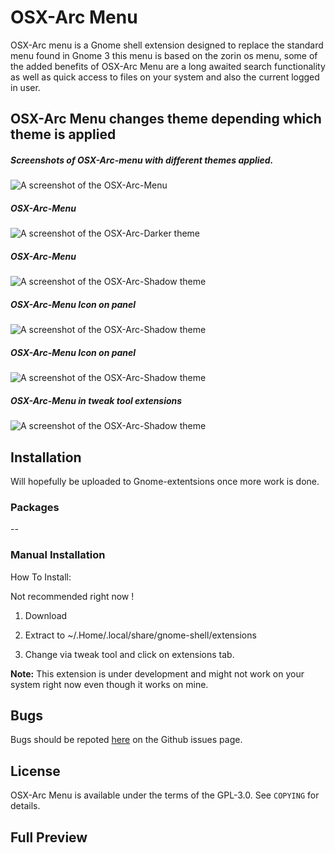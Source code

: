 # OSX-Arc Menu

OSX-Arc menu is a Gnome shell extension designed to replace the standard menu found in Gnome 3 this menu is based on the zorin os menu, some of the added benefits of OSX-Arc Menu are a long awaited search functionality as well as quick access to files on your system and also the current  logged in user.

## OSX-Arc Menu changes theme depending which theme is applied 

##### Screenshots of OSX-Arc-menu with different themes applied.

![A screenshot of the OSX-Arc-Menu](https://github.com/LinxGem33/OSX-Arc-Menu/blob/master/screenshots/menul.png?raw=true)

##### OSX-Arc-Menu

![A screenshot of the OSX-Arc-Darker theme](https://github.com/LinxGem33/OSX-Arc-Menu/blob/master/screenshots/menud.png?raw=true)

##### OSX-Arc-Menu

![A screenshot of the OSX-Arc-Shadow theme](https://github.com/LinxGem33/OSX-Arc-Menu/blob/master/screenshots/mend7.png?raw=true)

##### OSX-Arc-Menu Icon on panel

![A screenshot of the OSX-Arc-Shadow theme](https://github.com/LinxGem33/OSX-Arc-Menu/blob/master/screenshots/bar1.png?raw=true)

##### OSX-Arc-Menu Icon on panel

![A screenshot of the OSX-Arc-Shadow theme](https://github.com/LinxGem33/OSX-Arc-Menu/blob/master/screenshots/bard3.png?raw=true)

##### OSX-Arc-Menu in tweak tool extensions

![A screenshot of the OSX-Arc-Shadow theme](https://github.com/LinxGem33/OSX-Arc-Menu/blob/master/screenshots/extb.png?raw=true)

## Installation

Will hopefully be uploaded to Gnome-extentsions once more work is done.

### Packages


--

### Manual Installation

How To Install:

Not recommended right now !

1. Download 

2. Extract to ~/.Home/.local/share/gnome-shell/extensions

3. Change via tweak tool and click on extensions tab.

**Note:** This extension is under development and might not work on your system right now even though it works on mine. 



## Bugs
Bugs should be repoted [here](https://github.com/LinxGem33/OSX-Arc-Menu/issues) on the Github issues page.

## License
OSX-Arc Menu is available under the terms of the GPL-3.0. See `COPYING` for details.

## Full Preview

